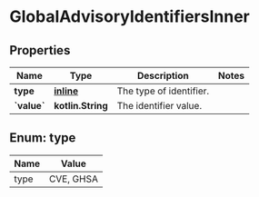 
# GlobalAdvisoryIdentifiersInner

## Properties
Name | Type | Description | Notes
------------ | ------------- | ------------- | -------------
**type** | [**inline**](#Type) | The type of identifier. | 
**&#x60;value&#x60;** | **kotlin.String** | The identifier value. | 


<a id="Type"></a>
## Enum: type
Name | Value
---- | -----
type | CVE, GHSA



